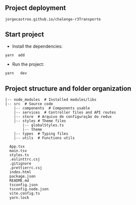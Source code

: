 ## Project deployment

```zsh
jorgecastroo.github.io/chalenge-r3Transporte

```

## Start project

- Install the dependencies:

```zsh
yarn  add

```

- Run the project:

```zsh
yarn   dev

```

## Project structure and folder organization

```
|-- node_modules  # Installed modules/libs
|-- src  # Source code
    |-- components  # Components usable
    |-- services  # Controller files and API routes
    |-- store  # Arquivo de configuração do redux
    |-- styles # Theme files
        |-- globalStyles.ts
        |-- theme
    |-- types  # Typing files
    |-- utils  # Functions utils

  App.tsx
  main.tsx
  styles.ts
  .eslinttrc.csj
  .gitignore
  .prettierrc.csj
  index.html
  package.json
  README.md
  tsconfig.json
  tsconfig.node.json
  vite.config.ts
  yarn.lock
```
